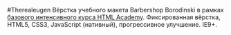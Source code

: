 #Therealeugen
Вёрстка учебного макета Barbershop Borodinski в рамках [базового интенсивного курса HTML Academy](https://htmlacademy.ru/intensive).
Фиксированная вёрстка, HTML5, CSS3, JavaScript (нативный), прогрессивное улучшение. IE9+.
